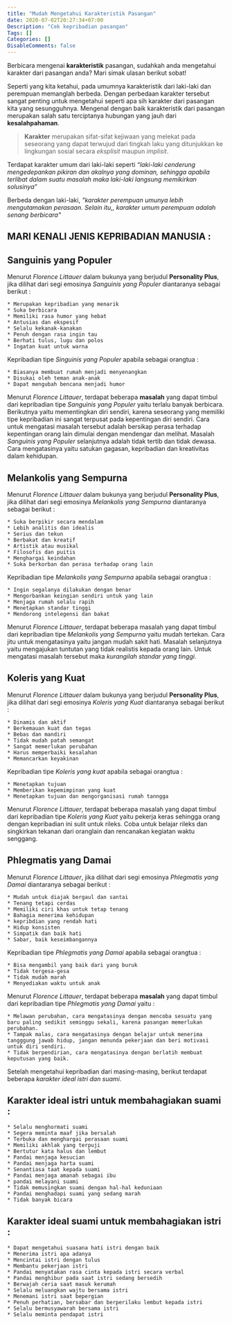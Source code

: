 ```yaml
---
title: "Mudah Mengetahui Karakteristik Pasangan"
date: 2020-07-02T20:27:34+07:00
Description: "Cek kepribadian pasangan"
Tags: []
Categories: []
DisableComments: false
---
```


Berbicara mengenai **karakteristik** pasangan, sudahkah anda mengetahui karakter dari pasangan anda?
Mari simak ulasan berikut sobat!

Seperti yang kita ketahui, pada umumnya karakteristik dari laki-laki dan perempuan memanglah berbeda. Dengan perbedaan karakter tersebut sangat penting untuk mengetahui seperti apa sih karakter dari pasangan kita yang sesungguhnya. Mengenal dengan baik karakteristik dari pasangan merupakan salah satu terciptanya hubungan yang jauh dari **kesalahpahaman**.

> **Karakter** merupakan sifat-sifat kejiwaan yang melekat pada seseorang yang dapat terwujud dari tingkah laku yang ditunjukkan ke lingkungan sosial secara *eksplisit* maupun *implisit*.

Terdapat karakter umum dari laki-laki seperti *“laki-laki cenderung mengedepankan pikiran dan akalnya yang dominan, sehingga apabila terlibat dalam suatu masalah maka laki-laki langsung memikirkan solusinya”*

Berbeda dengan laki-laki, *"karakter perempuan umunya lebih mengutamakan perasaan. Selain itu,, karakter umum perempuan adalah senang berbicara"* 

## MARI KENALI JENIS KEPRIBADIAN MANUSIA :

## Sanguinis yang Populer

Menurut *Florence Littauer* dalam bukunya yang berjudul **Personality Plus**, jika dilihat dari segi emosinya *Sanguinis yang Populer* diantaranya sebagai berikut :

    * Merupakan kepribadian yang menarik
    * Suka berbicara
    * Memiliki rasa humor yang hebat
    * Antusias dan ekspesif
    * Selalu kekanak-kanakan
    * Penuh dengan rasa ingin tau
    * Berhati tulus, lugu dan polos
    * Ingatan kuat untuk warna
      
Kepribadian tipe *Singuinis yang Populer* apabila sebagai orangtua :

    * Biasanya membuat rumah menjadi menyenangkan
    * Disukai oleh teman anak-anak
    * Dapat mengubah bencana menjadi humor

Menurut *Florence Littauer*, terdapat beberapa **masalah** yang dapat timbul dari kepribadian tipe *Sanguinis yang Populer* yaitu terlalu banyak berbicara. Berikutnya yaitu mementingkan diri sendiri, karena seseorang yang memiliki tipe kepribadian ini sangat terpusat pada kepentingan diri sendiri. Cara untuk mengatasi masalah tersebut adalah bersikap perasa terhadap kepentingan orang lain dimulai dengan mendengar dan melihat. Masalah *Sanguinis yang Populer* selanjutnya adalah tidak tertib dan tidak dewasa. Cara mengatasinya yaitu satukan gagasan, kepribadian dan kreativitas dalam kehidupan.


## Melankolis yang Sempurna

Menurut *Florence Littauer* dalam bukunya yang berjudul **Personality Plus**, jika dilihat dari segi emosinya *Melankolis yang Sempurna* diantaranya sebagai berikut :

    * Suka berpikir secara mendalam
    * Lebih analitis dan idealis
    * Serius dan tekun
    * Berbakat dan kreatif
    * Artistik atau musikal
    * Filosofis dan puitis
    * Menghargai keindahan
    * Suka berkorban dan perasa terhadap orang lain

Kepribadian tipe *Melankolis yang Sempurna* apabila sebagai orangtua :

    * Ingin segalanya dilakukan dengan benar
    * Mengorbankan keingian sendiri untuk yang lain
    * Menjaga rumah selalu rapih
    * Menetapkan standar tinggi
    * Mendorong intelegensi dan bakat

Menurut *Florence Littauer*, terdapat beberapa masalah yang dapat timbul dari kepribadian tipe *Melankolis yang Sempurna* yaitu mudah tertekan. Cara jitu untuk mengatasinya yaitu jangan mudah sakit hati. Masalah selanjutnya yaitu mengajukan tuntutan yang tidak realistis kepada orang lain. Untuk mengatasi masalah tersebut maka *kurangilah standar yang tinggi*. 

## Koleris yang Kuat

Menurut *Florence Littauer* dalam bukunya yang berjudul **Personality Plus**, jika dilihat dari segi emosinya *Koleris yang Kuat* diantaranya sebagai berikut :

    * Dinamis dan aktif
    * Berkemauan kuat dan tegas
    * Bebas dan mandiri
    * Tidak mudah patah semangat
    * Sangat memerlukan perubahan
    * Harus memperbaiki kesalahan
    * Memancarkan keyakinan

Kepribadian tipe *Koleris yang kuat* apabila sebagai orangtua :

    * Menetapkan tujuan
    * Memberikan kepemimpinan yang kuat
    * Menetapkan tujuan dan mengorganisasi rumah tanngga

Menurut *Florence Littauer*, terdapat beberapa masalah yang dapat timbul dari kepribadian tipe *Koleris yang Kuat* yaitu pekerja keras sehingga orang dengan kepribadian ini sulit untuk rileks. Coba untuk belajar rileks dan singkirkan tekanan dari oranglain dan rencanakan kegiatan waktu senggang.

## Phlegmatis yang Damai

Menurut *Florence Littauer*, jika dilihat dari segi emosinya *Phlegmatis yang Damai* diantaranya sebagai berikut :

    * Mudah untuk diajak bergaul dan santai
    * Tenang tetapi cerdas
    * Memiliki ciri khas untuk tetap tenang
    * Bahagia menerima kehidupan
    * kepribdian yang rendah hati
    * Hidup konsisten
    * Simpatik dan baik hati
    * Sabar, baik keseimbangannya

Kepribadian tipe *Phlegmatis yang Damai* apabila sebagai orangtua :

    * Bisa mengambil yang baik dari yang buruk
    * Tidak tergesa-gesa
    * Tidak mudah marah
    * Menyediakan waktu untuk anak

Menurut *Florence Littauer*, terdapat beberapa **masalah** yang dapat timbul dari kepribadian tipe *Phlegmatis yang Damai* yaitu :

    * Melawan perubahan, cara mengatasinya dengan mencoba sesuatu yang baru paling sedikit seminggu sekali, karena pasangan memerlukan perubahan.
    * Tampak malas, cara mengatasinya dengan belajar untuk menerima tangggung jawab hidup, jangan menunda pekerjaan dan beri motivasi untuk diri sendiri.
    * Tidak berpendirian, cara mengatasinya dengan berlatih membuat keputusan yang baik.

Setelah mengetahui kepribadian dari masing-masing, berikut terdapat beberapa *karakter ideal istri dan suami*.

## Karakter ideal istri untuk membahagiakan suami :

    * Selalu menghormati suami
    * Segera meminta maaf jika bersalah
    * Terbuka dan menghargai perasaan suami
    * Memiliki akhlak yang terpuji
    * Bertutur kata halus dan lembut
    * Pandai menjaga kesucian
    * Pandai menjaga harta suami
    * Senantiasa taat kepada suami
    * Pandai menjaga amanah sebagai ibu
    * pandai melayani suami
    * Tidak memusingkan suami dengan hal-hal keduniaan
    * Pandai menghadapi suami yang sedang marah
    * Tidak banyak bicara

## Karakter ideal suami untuk membahagiakan istri :

    * Dapat mengetahui suasana hati istri dengan baik
    * Menerima istri apa adanya
    * Mencintai istri dengan tulus
    * Membantu pekerjaan istri
    * Pandai menyatakan rasa cinta kepada istri secara verbal
    * Pandai menghibur pada saat istri sedang bersedih
    * Berwajah ceria saat masuk kerumah
    * Selalu meluangkan wajtu bersama istri
    * Menemani istri saat bepergian
    * Penuh perhatian, bersabar dan berperilaku lembut kepada istri
    * Selalu bermusyawarah bersama istri
    * Selalu meminta pendapat istri